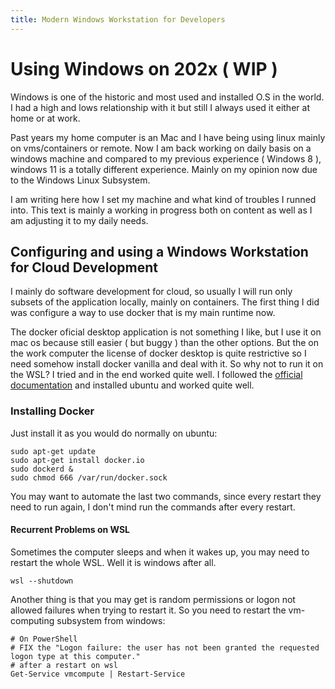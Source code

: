 ```yaml
---
title: Modern Windows Workstation for Developers
---
```

# Using Windows on 202x ( WIP )

Windows is one of the historic and most used and installed O.S in the world. 
I had a high and lows relationship with it but still I always used it either at home or at work. 

Past years my home computer is an Mac and I have being using linux mainly on vms/containers or remote. 
Now I am back working on daily basis on a windows machine and compared to my previous experience ( Windows 8 ), 
windows 11 is a totally different experience. Mainly on my opinion now due to the Windows Linux Subsystem.

I am writing here how I set my machine and what kind of troubles I runned into. This text is mainly a working in progress
both on content as well as I am adjusting it to my daily needs.

## Configuring and using a Windows Workstation for Cloud Development

I mainly do software development for cloud, so usually I will run only subsets of the application locally, mainly on containers. 
The first thing I did was configure a way to use docker that is my main runtime now. 

The docker oficial desktop application is not something I like, but I use it on mac os because still easier ( but buggy ) than the other options. 
But the on the work computer the license of docker desktop is quite restrictive so I need somehow install docker vanilla and deal with it. So why not 
to run it on the WSL? I tried and in the end worked quite well. I followed the [official documentation](https://docs.microsoft.com/en-us/windows/wsl/install) 
and installed ubuntu and worked quite well. 

### Installing Docker

Just install it as you would do normally on ubuntu:

``` 
sudo apt-get update 
sudo apt-get install docker.io
sudo dockerd &
sudo chmod 666 /var/run/docker.sock
```

You may want to automate the last two commands, since every restart they need to run again, I don't mind run the commands after every restart.

#### Recurrent Problems on WSL

Sometimes the computer sleeps and when it wakes up, you may need to restart the whole WSL. Well it is windows after all. 

```
wsl --shutdown
```

Another thing is that you may get is random permissions or logon not allowed failures when trying to restart it. So you need to restart the 
vm-computing subsystem from windows:

```
# On PowerShell
# FIX the "Logon failure: the user has not been granted the requested logon type at this computer." 
# after a restart on wsl
Get-Service vmcompute | Restart-Service
```


